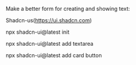 
Make a better form for creating and showing text:

Shadcn-us(https://ui.shadcn.com)

npx shadcn-ui@latest init

npx shadcn-ui@latest add textarea

npx shadcn-ui@latest add card button